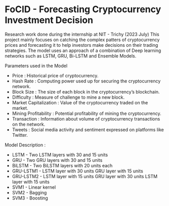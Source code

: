 # FoCID - Forecasting Cryptocurrency Investment Decision
Research work done during the internship at NIT - Trichy (2023 July)
This project mainly focuses on catching the complex patters of cryptocurrency prices and forecasting it to help investors make decisions on their trading strategies. The model uses an approach of a combination of Deep learning networks such as LSTM, GRU, Bi-LSTM and Ensemble Models. 

Parameters used in the Model
 - Price : Historical price of cryptocurrency.
 - Hash Rate : Computing power used up for securing the cryptocurrency network.
 - Block Size : The size of each block in the cryptocurrency’s blockchain.
 - Difficulty : Measure of challenge to mine a new block.
 - Market Capitalization : Value of the cryptocurrency traded on the market.
 - Mining Profitability : Potential profitability of mining the cryptocurrency.
 - Transaction : Information about volume of cryptocurrency transactions on the network.
 - Tweets : Social media activity and sentiment expressed on platforms like Twitter.

Model Description :
 - LSTM      - Two LSTM layers with 30 and 15 units
 - GRU       - Two GRU layers with 30 and 15 units
 - BiLSTM    - Two BiLSTM layers with 20 units each
 - GRU-LSTM1 - LSTM layer with 30 units GRU layer with 15 units
 - GRU-LSTM2 - LSTM layer with 15 units GRU layer with 30 units LSTM layer with 15 units
 - SVM1      - Linear kernel
 - SVM2      - Bagging
 - SVM3      - Boosting


